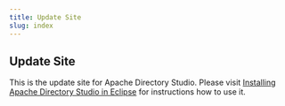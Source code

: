 ```yaml
---
title: Update Site
slug: index
---
```


## Update Site

This is the update site for Apache Directory Studio. Please visit [Installing Apache Directory Studio in Eclipse](../../installation-in-eclipse.html) for instructions how to use it.
